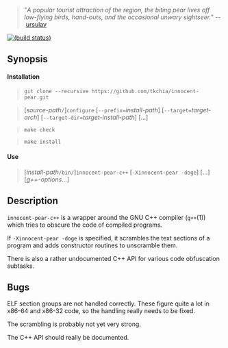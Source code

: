 > "*A popular tourist attraction of the region, the biting pear lives off low-flying birds, hand-outs, and the occasional unwary sightseer.*" --&nbsp;[ursulav](http://ursulav.deviantart.com/art/The-Biting-Pear-of-Salamanca-29677500)

[![(build status)](https://travis-ci.org/tkchia/innocent-pear.svg?branch=master)](https://travis-ci.org/tkchia/innocent-pear)

## Synopsis

#### Installation

> `git clone --recursive https://github.com/tkchia/innocent-pear.git`

> [*source-path*`/`]`configure` [`--prefix=`*install-path*] [`--target=`*target-arch*] [`--target-dir=`*target-install-path*] [...]

> `make check`

> `make install`

#### Use

> [*install-path*`/bin/`]`innocent-pear-c++` [`-Xinnocent-pear -doge`] [...] [*g++-options*...]

## Description

`innocent-pear-c++` is a wrapper around the GNU C++ compiler (`g++`(1)) which tries to obscure the code of compiled programs.

If `-Xinnocent-pear -doge` is specified, it scrambles the text sections of a program and adds constructor routines to unscramble them.

There is also a rather undocumented C++ API for various code obfuscation subtasks.

## Bugs

ELF section groups are not handled correctly.  These figure quite a lot in x86-64 and x86-32 code, so the handling really needs to be fixed.

The scrambling is probably not yet very strong.

The C++ API should really be documented.
